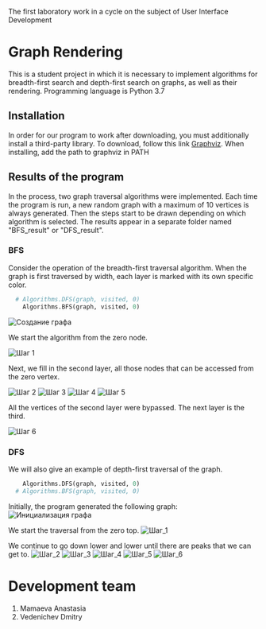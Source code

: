 The first laboratory work in a cycle on the subject of User Interface Development

# Graph Rendering

This is a student project in which it is necessary to implement algorithms for breadth-first search and depth-first search on graphs, as well as their rendering. Programming language is Python 3.7

## Installation

In order for our program to work after downloading, you must additionally install a third-party library. To download, follow this link [Graphviz](https://graphviz.org/download/). When installing, add the path to graphviz in PATH

## Results of the program
In the process, two graph traversal algorithms were implemented. Each time the program is run, a new random graph with a maximum of 10 vertices is always generated. Then the steps start to be drawn depending on which algorithm is selected. The results appear in a separate folder named "BFS_result" or "DFS_result". 

### BFS
Consider the operation of the breadth-first traversal algorithm.
When the graph is first traversed by width, each layer is marked with its own specific color.

```python
  # Algorithms.DFS(graph, visited, 0)
    Algorithms.BFS(graph, visited, 0)
```
![Создание графа](https://github.com/Brightest-Sunshine/-pictures-for-README-files/blob/master/pics/BFS_0.JPG)

We start the algorithm from the zero node.

![Шаг 1](https://github.com/Brightest-Sunshine/-pictures-for-README-files/blob/master/pics/BFS_1.JPG)

Next, we fill in the second layer, all those nodes that can be accessed from the zero vertex.

![Шаг 2](https://github.com/Brightest-Sunshine/-pictures-for-README-files/blob/master/pics/BFS_2.JPG)
![Шаг 3](https://github.com/Brightest-Sunshine/-pictures-for-README-files/blob/master/pics/BFS_3.JPG)
![Шаг 4](https://github.com/Brightest-Sunshine/-pictures-for-README-files/blob/master/pics/BFS_4.JPG)
![Шаг 5](https://github.com/Brightest-Sunshine/-pictures-for-README-files/blob/master/pics/BFS_5.JPG)

All the vertices of the second layer were bypassed. The next layer is the third.

![Шаг 6](https://github.com/Brightest-Sunshine/-pictures-for-README-files/blob/master/pics/BFS_6.JPG)

### DFS
We will also give an example of depth-first traversal of the graph.

```python
    Algorithms.DFS(graph, visited, 0)
  # Algorithms.BFS(graph, visited, 0)
```

Initially, the program generated the following graph:
![Инициализация графа](https://github.com/Brightest-Sunshine/-pictures-for-README-files/blob/master/pics/DFS_0.JPG)

We start the traversal from the zero top.
![Шаг_1](https://github.com/Brightest-Sunshine/-pictures-for-README-files/blob/master/pics/DFS_1.JPG)

We continue to go down lower and lower until there are peaks that we can get to.
![Шаг_2](https://github.com/Brightest-Sunshine/-pictures-for-README-files/blob/master/pics/DFS_2.JPG)
![Шаг_3](https://github.com/Brightest-Sunshine/-pictures-for-README-files/blob/master/pics/DFS_3.JPG)
![Шаг_4](https://github.com/Brightest-Sunshine/-pictures-for-README-files/blob/master/pics/DFS_4.JPG)
![Шаг_5](https://github.com/Brightest-Sunshine/-pictures-for-README-files/blob/master/pics/DFS_5.JPG)
![Шаг_6](https://github.com/Brightest-Sunshine/-pictures-for-README-files/blob/master/pics/DFS_6.JPG)

# Development team
1. Mamaeva Anastasia
2. Vedenichev Dmitry

